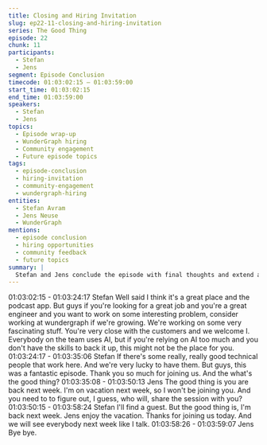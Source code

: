 ```yaml
---
title: Closing and Hiring Invitation
slug: ep22-11-closing-and-hiring-invitation
series: The Good Thing
episode: 22
chunk: 11
participants:
  - Stefan
  - Jens
segment: Episode Conclusion
timecode: 01:03:02:15 – 01:03:59:00
start_time: 01:03:02:15
end_time: 01:03:59:00
speakers:
  - Stefan
  - Jens
topics:
  - Episode wrap-up
  - WunderGraph hiring
  - Community engagement
  - Future episode topics
tags:
  - episode-conclusion
  - hiring-invitation
  - community-engagement
  - wundergraph-hiring
entities:
  - Stefan Avram
  - Jens Neuse
  - WunderGraph
mentions:
  - episode conclusion
  - hiring opportunities
  - community feedback
  - future topics
summary: |
  Stefan and Jens conclude the episode with final thoughts and extend an invitation for talented developers to join WunderGraph. They encourage community engagement and tease future episode topics while wrapping up their discussion on AI's impact on software development.
---
```


01:03:02:15 - 01:03:24:17
Stefan
Well said I think it's a great place and the podcast app. But guys if you're looking for a great job
and you're a great engineer and you want to work on some interesting problem, consider
working at wundergraph if we're growing. We're working on some very fascinating stuff. You're
very close with the customers and we welcome I. Everybody on the team uses AI, but if you're
relying on AI too much and you don't have the skills to back it up, this might not be the place for
you.
01:03:24:17 - 01:03:35:06
Stefan
If there's some really, really good technical people that work here. And we're very lucky to have
them. But guys, this was a fantastic episode. Thank you so much for joining us. And the what's
the good thing?
01:03:35:08 - 01:03:50:13
Jens
The good thing is you are back next week. I'm on vacation next week, so I won't be joining you.
And you need to to figure out, I guess, who will, share the session with you?
01:03:50:15 - 01:03:58:24
Stefan
I'll find a guest. But the good thing is, I'm back next week. Jens enjoy the vacation. Thanks for
joining us today. And we will see everybody next week like I talk.
01:03:58:26 - 01:03:59:07
Jens
Bye bye.